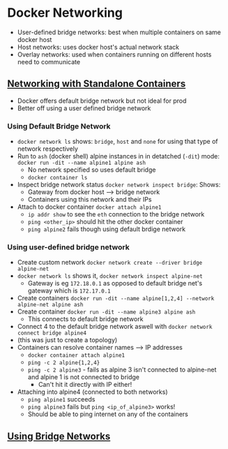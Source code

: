 # Docker Networking
- User-defined bridge networks: best when multiple containers on same docker host
- Host networks: uses docker host's actual network stack
- Overlay networks: used when containers running on different hosts need to communicate

## [Networking with Standalone Containers](https://docs.docker.com/network/network-tutorial-standalone/)
- Docker offers default bridge network but not ideal for prod
- Better off using a user defined bridge network

### Using Default Bridge Network
- `docker network ls` shows: `bridge`, `host` and `none` for using that type of network respectively
- Run to `ash` (docker shell) alpine instances in in detatched (`-dit`) mode: `docker run -dit --name alpine1 alpine ash`
    - No network specified so uses default bridge
    - `docker container ls`
- Inspect bridge network status `docker network inspect bridge`: Shows:
    - Gateway from docker host --> bridge network
    - Containers using this network and their IPs
- Attach to docker container `docker attach alpine1`
    - `ip addr show` to see the `eth` connection to the bridge network
    - `ping <other_ip>` should hit the other docker container
    - `ping alpine2` fails though using default brdige network

### Using user-defined bridge network
- Create custom network `docker network create --driver bridge alpine-net`
- `docker network ls` shows it, `docker network inspect alpine-net`
    - Gateway is eg `172.18.0.1` as opposed to default bridge net's gateway which is `172.17.0.1`
- Create containers `docker run -dit --name alpine[1,2,4] --network alpine-net alpine ash`
- Create container `docker run -dit --name alpine3 alpine ash`
    - This connects to default bridge network
- Connect 4 to the default bridge network aswell with `docker network connect bridge alpine4`
- (this was just to create a topology)
- Containers can resolve container names --> IP addresses 
    - `docker container attach alpine1`
    - `ping -c 2 alpine{1,2,4}`
    - `ping -c 2 alpine3` - fails as alpine 3 isn't connected to alpine-net and alpine 1 is not connected to bridge
        - Can't hit it directly with IP either!
- Attaching into alpine4 (connected to both networks)
    - `ping alpine1` succeeds
    - `ping alpine3` fails but `ping <ip_of_alpine3>` works!
    - Should be able to ping internet on any of the containers

## [Using Bridge Networks](https://docs.docker.com/network/bridge/)
